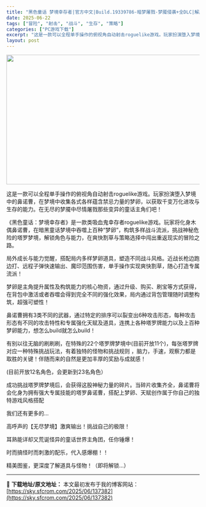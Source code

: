 ```yaml
---
title: "黑色童话 梦境幸存者|官方中文|Build.19339786-暗梦屠戮-梦魇侵袭+全DLC|解压即撸|"
date: 2025-06-22
tags: ["冒险", "射击", "战斗", "生存", "策略"]
categories: ["PC游戏下载"]
excerpt: "这是一款可以全程单手操作的俯视角自动射击roguelike游戏。玩家扮演堕入梦境中的鼻诺曹，在梦境中收集各式各样蕴含禁忌力量的梦卵，以获取千变万化进攻与生存的能力。在无尽的梦魇中尽情屠戮那些变异的童话主角们吧！ 《黑色童话：梦境幸存者》是一款类吸血鬼幸存者roguelike游戏。玩家将化身木偶鼻诺曹&hellip;"
layout: post
---
```


<img class="aligncenter size-full wp-image-137383" src="https://sky.sfcrom.com/wp-content/uploads/2025/06/2025062208332441.webp" alt="" width="600" height="338" />

这是一款可以全程单手操作的俯视角自动射击roguelike游戏。玩家扮演堕入梦境中的鼻诺曹，在梦境中收集各式各样蕴含禁忌力量的梦卵，以获取千变万化进攻与生存的能力。在无尽的梦魇中尽情屠戮那些变异的童话主角们吧！

《黑色童话：梦境幸存者》是一款类吸血鬼幸存者roguelike游戏。玩家将化身木偶鼻诺曹，在暗黑童话梦境中吞噬上百种“梦卵”，构筑多样战斗流派，挑战神秘危险的塔罗梦境，解锁角色与能力，在爽快割草与策略选择中闯出重返现实的冒险之路。

局外成长与能力觉醒，搭配局内多样梦卵道具，塑造不同战斗风格。近战长枪边跑边打、远程子弹快速输出、魔印范围伤害，单手操作实现爽快割草，随心打造专属流派！

梦卵是主角提升属性及构筑能力的核心物资，通过升级、购买、刷宝等方式获得，在背包中激活或者吞噬会得到完全不同的强化效果，局内通过背包管理随时调整构筑，超强可塑性！

鼻诺曹拥有3类不同的武器，通过特定的排序可以裂变出6种攻击形态，每种攻击形态有不同的攻击特性和专属强化天赋及道具，连携上各种塔罗牌能力以及上百种梦卵能力，想怎么build就怎么build！

有别以往无脑的刷刷刷，在特殊的22个塔罗牌梦境中(目前开放11个)，每张塔罗牌对应一种特殊挑战玩法，有着独特的怪物和挑战规则 ，脑力，手速，观察力都是取胜的关键！伴随而来的自然是更加丰厚的奖励与成就感！

(目前开放12名角色，会更新到23名角色）

成功挑战塔罗牌梦境后，会获得这股神秘力量的碎片。当碎片收集齐全，鼻诺曹将会化身为拥有强大专属技能的塔罗鼻诺曹，搭配上梦卵、天赋创作属于你自己的独特游戏风格搭配

我们还有更多的…

高呼声的【无尽梦境】激爽输出！挑战自己的极限！

耳熟能详却又荒诞怪异的童话世界主角团，任你锤爆！

时而搞怪时而刺激的配乐，代入感爆棚！！

精美图鉴，更深度了解道具与怪物！（即将解锁…）

---
📖 **下载地址/原文地址：** 本文最初发布于我的博客网站：[https://sky.sfcrom.com/2025/06/137382](https://sky.sfcrom.com/2025/06/137382)
